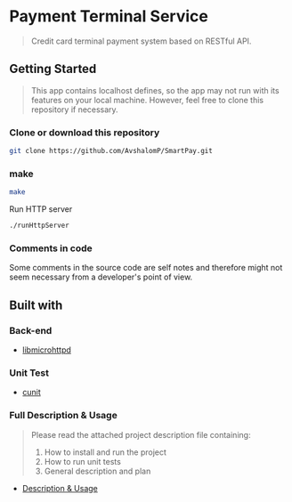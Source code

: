 # Payment Terminal Service
> Credit card terminal payment system based on RESTful API.
 
## Getting Started

> This app contains localhost defines, so the app may not run with its features on your local machine. However, feel free to clone this repository if necessary.

### Clone or download this repository

```sh
git clone https://github.com/AvshalomP/SmartPay.git
```

### make

```sh
make 
```

Run HTTP server

```sh
./runHttpServer
```

### Comments in code

Some comments in the source code are self notes and therefore might not seem necessary from a developer's point of view.

## Built with

### Back-end

* [libmicrohttpd](https://www.gnu.org/software/libmicrohttpd/)

### Unit Test
* [cunit](http://cunit.sourceforge.net)

### Full Description & Usage
> Please read the attached project description file containing: 
> 1. How to install and run the project 
> 2. How to run unit tests
> 3. General description and plan 

* [Description & Usage](./Payment%20Terminal%20project%20-%20Description.pdf)
